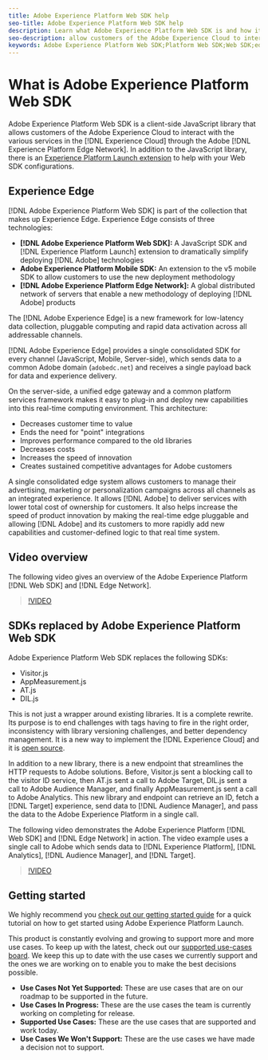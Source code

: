 ```yaml
---
title: Adobe Experience Platform Web SDK help
seo-title: Adobe Experience Platform Web SDK help
description: Learn what Adobe Experience Platform Web SDK is and how it can be used.
seo-description: allow customers of the Adobe Experience Cloud to interact with the various services in the Experience Cloud.
keywords: Adobe Experience Platform Web SDK;Platform Web SDK;Web SDK;edge;Visitor.js;AppMeasurement.js;AT.js;DIL.js;web sdk;SDK;web SDK;Launch;launch
---
```


# What is Adobe Experience Platform Web SDK

Adobe Experience Platform Web SDK is a client-side JavaScript library that allows customers of the Adobe Experience Cloud to interact with the various services in the [!DNL Experience Cloud] through the Adobe [!DNL Experience Platform Edge Network]. In addition to the JavaScript library, there is an [Experience Platform Launch extension](https://docs.adobe.com/content/help/en/launch/using/extensions-ref/adobe-extension/aep-extension/overview.html) to help with your Web SDK configurations.

## Experience Edge

[!DNL Adobe Experience Platform Web SDK] is part of the collection that makes up Experience Edge. Experience Edge consists of three technologies:

* **[!DNL Adobe Experience Platform Web SDK]:** A JavaScript SDK and [!DNL Experience Platform Launch] extension to dramatically simplify deploying [!DNL Adobe] technologies
* **Adobe Experience Platform Mobile SDK:** An extension to the v5 mobile SDK to allow customers to use the new deployment methodology
* **[!DNL Adobe Experience Platform Edge Network]:** A global distributed network of servers that enable a new methodology of deploying [!DNL Adobe] products

The [!DNL Adobe Experience Edge] is a new framework for low-latency data collection, pluggable computing and rapid data activation across all addressable channels.

[!DNL Adobe Experience Edge] provides a single consolidated SDK for every channel (JavaScript, Mobile, Server-side), which sends data to a common Adobe domain (`adobedc.net`) and receives a single payload back for data and experience delivery.  

On the server-side, a unified edge gateway and a common platform services framework makes it easy to plug-in and deploy new capabilities into this real-time computing environment.  This architecture:

* Decreases customer time to value
* Ends the need for "point" integrations
* Improves performance compared to the old libraries
* Decreases costs
* Increases the speed of innovation
* Creates sustained competitive advantages for Adobe customers

A single consolidated edge system allows customers to manage their advertising, marketing or personalization campaigns across all channels as an integrated experience.  It allows [!DNL Adobe] to deliver services with lower total cost of ownership for customers.  It also helps increase the speed of product innovation by making the real-time edge pluggable and allowing [!DNL Adobe] and its customers to more rapidly add new capabilities and customer-defined logic to that real time system. 

## Video overview

The following video gives an overview of the Adobe Experience Platform [!DNL Web SDK] and [!DNL Edge Network].

>[!VIDEO](https://video.tv.adobe.com/v/34141?quality=12&learn=on)

## SDKs replaced by Adobe Experience Platform Web SDK

Adobe Experience Platform Web SDK replaces the following SDKs:

* Visitor.js
* AppMeasurement.js
* AT.js
* DIL.js

This is not just a wrapper around existing libraries. It is a complete rewrite. Its purpose is to end challenges with tags having to fire in the right order, inconsistency with library versioning challenges, and better dependency management. It is a new way to implement the [!DNL Experience Cloud] and it is [open source](https://github.com/adobe/alloy).

In addition to a new library, there is a new endpoint that streamlines the HTTP requests to Adobe solutions. Before, Visitor.js sent a blocking call to the visitor ID service, then AT.js sent a call to Adobe Target, DIL.js sent a call to Adobe Audience Manager, and finally AppMeasurement.js sent a call to Adobe Analytics. This new library and endpoint can retrieve an ID, fetch a [!DNL Target] experience, send data to [!DNL Audience Manager], and pass the data to the Adobe Experience Platform in a single call.

The following video demonstrates the Adobe Experience Platform [!DNL Web SDK] and [!DNL Edge Network] in action. The video example uses a single call to Adobe which sends data to [!DNL Experience Platform], [!DNL Analytics], [!DNL Audience Manager], and [!DNL Target].

>[!VIDEO](https://video.tv.adobe.com/v/34148?quality=12&learn=on)

## Getting started

We highly recommend you [check out our getting started guide](getting-started/quick-start-with-launch.md) for a quick tutorial on how to get started using Adobe Experience Platform Launch.

This product is constantly evolving and growing to support more and more use cases. To keep up with the latest, check out our [supported use-cases board](https://github.com/adobe/alloy/projects/5). We keep this up to date with the use cases we currently support and the ones we are working on to enable you to make the best decisions possible.

* **Use Cases Not Yet Supported:** These are use cases that are on our roadmap to be supported in the future.
* **Use Cases In Progress:** These are the use cases the team is currently working on completing for release.
* **Supported Use Cases:** These are the use cases that are supported and work today. 
* **Use Cases We Won't Support:** These are the use cases we have made a decision not to support.

